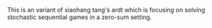 This is an variant of xiaohang tang's ardt which is focusing on solving stochastic sequential games in a zero-sum setting.
